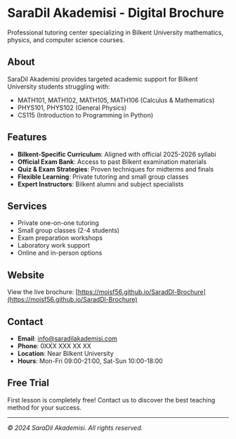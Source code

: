 # SaraDil Akademisi - Digital Brochure

Professional tutoring center specializing in Bilkent University mathematics, physics, and computer science courses.

## About

SaraDil Akademisi provides targeted academic support for Bilkent University students struggling with:
- MATH101, MATH102, MATH105, MATH106 (Calculus & Mathematics)
- PHYS101, PHYS102 (General Physics)
- CS115 (Introduction to Programming in Python)

## Features

- **Bilkent-Specific Curriculum**: Aligned with official 2025-2026 syllabi
- **Official Exam Bank**: Access to past Bilkent examination materials
- **Quiz & Exam Strategies**: Proven techniques for midterms and finals
- **Flexible Learning**: Private tutoring and small group classes
- **Expert Instructors**: Bilkent alumni and subject specialists

## Services

- Private one-on-one tutoring
- Small group classes (2-4 students)
- Exam preparation workshops
- Laboratory work support
- Online and in-person options

## Website

View the live brochure: [https://moisf56.github.io/SaradDl-Brochure](https://moisf56.github.io/SaradDl-Brochure)

## Contact

- **Email**: info@saradilakademisi.com
- **Phone**: 0XXX XXX XX XX
- **Location**: Near Bilkent University
- **Hours**: Mon-Fri 09:00-21:00, Sat-Sun 10:00-18:00

## Free Trial

First lesson is completely free! Contact us to discover the best teaching method for your success.

---
*© 2024 SaraDil Akademisi. All rights reserved.*
